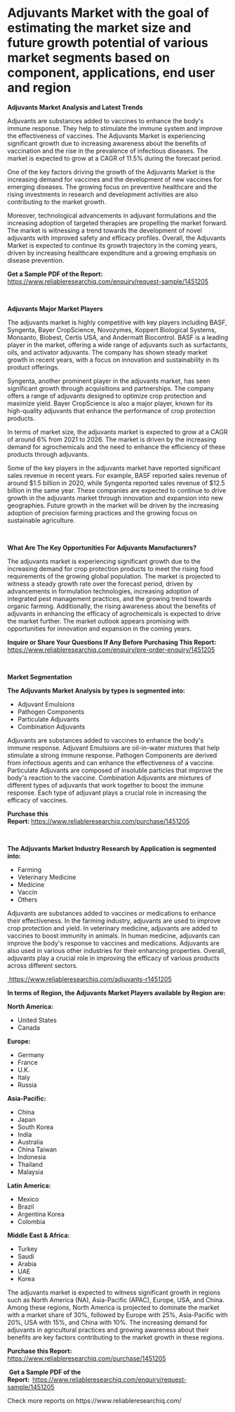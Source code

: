<p><h1>Adjuvants Market with the goal of estimating the market size and future growth potential of various market segments based on component, applications, end user and region</h1></p><p><strong>Adjuvants Market Analysis and Latest Trends</strong></p>
<p><p>Adjuvants are substances added to vaccines to enhance the body's immune response. They help to stimulate the immune system and improve the effectiveness of vaccines. The Adjuvants Market is experiencing significant growth due to increasing awareness about the benefits of vaccination and the rise in the prevalence of infectious diseases. The market is expected to grow at a CAGR of 11.5% during the forecast period.</p><p>One of the key factors driving the growth of the Adjuvants Market is the increasing demand for vaccines and the development of new vaccines for emerging diseases. The growing focus on preventive healthcare and the rising investments in research and development activities are also contributing to the market growth.</p><p>Moreover, technological advancements in adjuvant formulations and the increasing adoption of targeted therapies are propelling the market forward. The market is witnessing a trend towards the development of novel adjuvants with improved safety and efficacy profiles. Overall, the Adjuvants Market is expected to continue its growth trajectory in the coming years, driven by increasing healthcare expenditure and a growing emphasis on disease prevention.</p></p>
<p><strong>Get a Sample PDF of the Report:&nbsp;</strong> <a href="https://www.reliableresearchiq.com/enquiry/request-sample/1451205">https://www.reliableresearchiq.com/enquiry/request-sample/1451205</a></p>
<p>&nbsp;</p>
<p><strong>Adjuvants Major Market Players</strong></p>
<p><p>The adjuvants market is highly competitive with key players including BASF, Syngenta, Bayer CropScience, Novozymes, Koppert Biological Systems, Monsanto, Biobest, Certis USA, and Andermatt Biocontrol. BASF is a leading player in the market, offering a wide range of adjuvants such as surfactants, oils, and activator adjuvants. The company has shown steady market growth in recent years, with a focus on innovation and sustainability in its product offerings.</p><p>Syngenta, another prominent player in the adjuvants market, has seen significant growth through acquisitions and partnerships. The company offers a range of adjuvants designed to optimize crop protection and maximize yield. Bayer CropScience is also a major player, known for its high-quality adjuvants that enhance the performance of crop protection products.</p><p>In terms of market size, the adjuvants market is expected to grow at a CAGR of around 6% from 2021 to 2026. The market is driven by the increasing demand for agrochemicals and the need to enhance the efficiency of these products through adjuvants.</p><p>Some of the key players in the adjuvants market have reported significant sales revenue in recent years. For example, BASF reported sales revenue of around $1.5 billion in 2020, while Syngenta reported sales revenue of $12.5 billion in the same year. These companies are expected to continue to drive growth in the adjuvants market through innovation and expansion into new geographies. Future growth in the market will be driven by the increasing adoption of precision farming practices and the growing focus on sustainable agriculture.</p></p>
<p>&nbsp;</p>
<p><strong>What Are The Key Opportunities For Adjuvants Manufacturers?</strong></p>
<p><p>The adjuvants market is experiencing significant growth due to the increasing demand for crop protection products to meet the rising food requirements of the growing global population. The market is projected to witness a steady growth rate over the forecast period, driven by advancements in formulation technologies, increasing adoption of integrated pest management practices, and the growing trend towards organic farming. Additionally, the rising awareness about the benefits of adjuvants in enhancing the efficacy of agrochemicals is expected to drive the market further. The market outlook appears promising with opportunities for innovation and expansion in the coming years.</p></p>
<p><strong>Inquire or Share Your Questions If Any Before Purchasing This Report:</strong> <a href="https://www.reliableresearchiq.com/enquiry/pre-order-enquiry/1451205">https://www.reliableresearchiq.com/enquiry/pre-order-enquiry/1451205</a></p>
<p>&nbsp;</p>
<p><strong>Market Segmentation</strong></p>
<p><strong>The Adjuvants Market Analysis by types is segmented into:</strong></p>
<p><ul><li>Adjuvant Emulsions</li><li>Pathogen Components</li><li>Particulate Adjuvants</li><li>Combination Adjuvants</li></ul></p>
<p><p>Adjuvants are substances added to vaccines to enhance the body's immune response. Adjuvant Emulsions are oil-in-water mixtures that help stimulate a strong immune response. Pathogen Components are derived from infectious agents and can enhance the effectiveness of a vaccine. Particulate Adjuvants are composed of insoluble particles that improve the body's reaction to the vaccine. Combination Adjuvants are mixtures of different types of adjuvants that work together to boost the immune response. Each type of adjuvant plays a crucial role in increasing the efficacy of vaccines.</p></p>
<p><strong>Purchase this Report:&nbsp;</strong><a href="https://www.reliableresearchiq.com/purchase/1451205">https://www.reliableresearchiq.com/purchase/1451205</a></p>
<p>&nbsp;</p>
<p><strong>The Adjuvants Market Industry Research by Application is segmented into:</strong></p>
<p><ul><li>Farming</li><li>Veterinary Medicine</li><li>Medicine</li><li>Vaccin</li><li>Others</li></ul></p>
<p><p>Adjuvants are substances added to vaccines or medications to enhance their effectiveness. In the farming industry, adjuvants are used to improve crop protection and yield. In veterinary medicine, adjuvants are added to vaccines to boost immunity in animals. In human medicine, adjuvants can improve the body's response to vaccines and medications. Adjuvants are also used in various other industries for their enhancing properties. Overall, adjuvants play a crucial role in improving the efficacy of various products across different sectors.</p></p>
<p><a href="https://www.reliableresearchiq.com/adjuvants-r1451205">&nbsp;https://www.reliableresearchiq.com/adjuvants-r1451205</a></p>
<p><strong>In terms of Region, the Adjuvants Market Players available by Region are:</strong></p>
<p>
    <p> <strong> North America: </strong>
        <ul>
            <li>United States</li>
            <li>Canada</li>
        </ul>
        </p> 
    <p> <strong> Europe: </strong>
        <ul>
            <li>Germany</li>
            <li>France</li>
            <li>U.K.</li>
            <li>Italy</li>
            <li>Russia</li>
        </ul>
        </p> 
    <p> <strong> Asia-Pacific: </strong>
        <ul>
            <li>China</li>
            <li>Japan</li>
            <li>South Korea</li>
            <li>India</li>
            <li>Australia</li>
            <li>China Taiwan</li>
            <li>Indonesia</li>
            <li>Thailand</li>
            <li>Malaysia</li>
        </ul>
        </p> 
    <p> <strong> Latin America: </strong>
        <ul>
            <li>Mexico</li>
            <li>Brazil</li>
            <li>Argentina Korea</li>
            <li>Colombia</li>
        </ul>
        </p> 
    <p> <strong> Middle East & Africa: </strong>
        <ul>
            <li>Turkey</li>
            <li>Saudi</li>
            <li>Arabia</li>
            <li>UAE</li>
            <li>Korea</li>
        </ul>
    </p>
    </p>
<p><p>The adjuvants market is expected to witness significant growth in regions such as North America (NA), Asia-Pacific (APAC), Europe, USA, and China. Among these regions, North America is projected to dominate the market with a market share of 30%, followed by Europe with 25%, Asia-Pacific with 20%, USA with 15%, and China with 10%. The increasing demand for adjuvants in agricultural practices and growing awareness about their benefits are key factors contributing to the market growth in these regions.</p></p>
<p><strong>Purchase this Report: </strong><a href="https://www.reliableresearchiq.com/purchase/1451205">https://www.reliableresearchiq.com/purchase/1451205</a></p>
<p>&nbsp;<strong>Get a Sample PDF of the Report:&nbsp;&nbsp;</strong><a href="https://www.reliableresearchiq.com/enquiry/request-sample/1451205">https://www.reliableresearchiq.com/enquiry/request-sample/1451205</a></p>
<p><strong></strong></p>
<p>Check more reports on https://www.reliableresearchiq.com/</p>